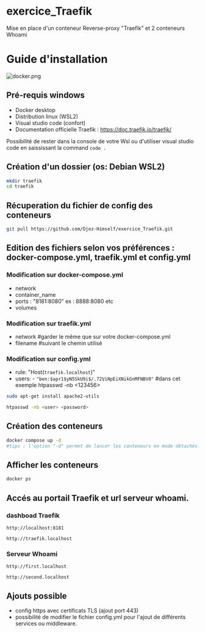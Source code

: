 # exercice_Traefik
Mise en place d'un conteneur Reverse-proxy "Traefik" et 2 conteneurs Whoami

# Guide d'installation

![docker.png](https://doc.traefik.io/traefik/assets/images/logo-traefik-proxy-logo.svg)




## Pré-requis windows
- Docker desktop
- Distribution linux (WSL2)
- Visual studio code (confort)
- Documentation officielle Traefik : https://doc.traefik.io/traefik/
 
Possibilité de rester dans la console de votre Wsl ou d'utiliser visual studio code en saississant la command ```code .``` 

## Création d'un dossier (os: Debian WSL2)

```bash
mkdir traefik
cd traefik
```

## Récuperation du fichier de config des conteneurs

```bash
git pull https://github.com/Djez-Himself/exercice_Traefik.git
```
## Edition des fichiers selon vos préférences : docker-compose.yml, traefik.yml et config.yml

### Modification sur docker-compose.yml
- network 
- container_name
- ports : "8181:8080" ex : 8888:8080 etc
- volumes

### Modification sur traefik.yml
- network #garder le même que sur votre docker-compose.yml
- filename #suivant le chemin utilisé

### Modification sur config.yml
- rule: "Host(`traefik.localhost`)"
- users: - ```"ben:$apr1$yN5SkU9i$/.72ViNpEiXNikGnMFNBV0"``` #dans cet exemple htpasswd -nb <ben> <123456>

```bash
sudo apt-get install apache2-utils
```
```bash
htpasswd -nb <user> <password>
```



## Création des conteneurs

```bash
docker compose up -d 
#tips : l'option "-d" permet de lancer les conteneurs en mode détachés.
```
## Afficher les conteneurs
```bash
docker ps
```

## Accés au portail Traefik et url serveur whoami.
### dashboad Traefik

```url
http://localhost:8181
```

```url
http://traefik.localhost
```
### Serveur Whoami
```url
http://first.localhost
```
```url
http://second.localhost
```

## Ajouts possible
- config https avec certificats TLS (ajout port 443)
- possibilité de modifier le fichier config.yml pour l'ajout de différents services ou middleware.
